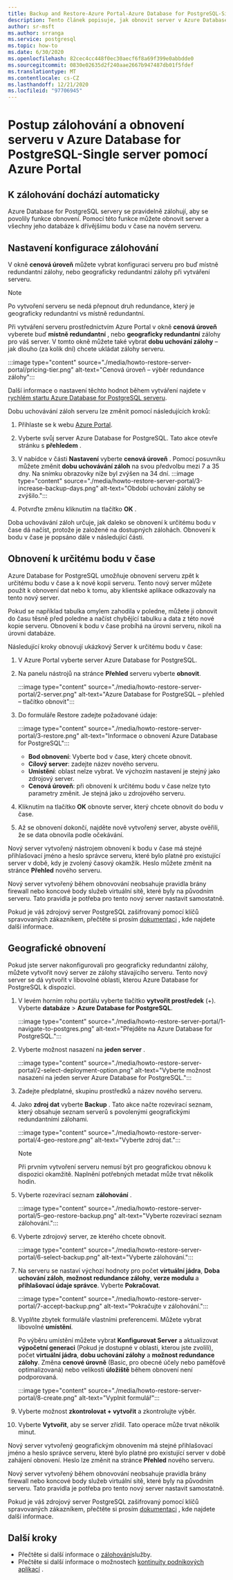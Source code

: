 ```yaml
---
title: Backup and Restore-Azure Portal-Azure Database for PostgreSQL-Single server
description: Tento článek popisuje, jak obnovit server v Azure Database for PostgreSQL-Single server pomocí Azure Portal.
author: sr-msft
ms.author: srranga
ms.service: postgresql
ms.topic: how-to
ms.date: 6/30/2020
ms.openlocfilehash: 82cec4cc448f0ec30aecf6f8a69f399e0abbdde0
ms.sourcegitcommit: 0830e02635d2f240aae2667b947487db01f5fdef
ms.translationtype: MT
ms.contentlocale: cs-CZ
ms.lasthandoff: 12/21/2020
ms.locfileid: "97706945"
---
```

# <a name="how-to-backup-and-restore-a-server-in-azure-database-for-postgresql---single-server-using-the-azure-portal"></a>Postup zálohování a obnovení serveru v Azure Database for PostgreSQL-Single server pomocí Azure Portal

## <a name="backup-happens-automatically"></a>K zálohování dochází automaticky
Azure Database for PostgreSQL servery se pravidelně zálohují, aby se povolily funkce obnovení. Pomocí této funkce můžete obnovit server a všechny jeho databáze k dřívějšímu bodu v čase na novém serveru.

## <a name="set-backup-configuration"></a>Nastavení konfigurace zálohování

V okně **cenová úroveň** můžete vybrat konfiguraci serveru pro buď místně redundantní zálohy, nebo geograficky redundantní zálohy při vytváření serveru.

> [!NOTE]
> Po vytvoření serveru se nedá přepnout druh redundance, který je geograficky redundantní vs místně redundantní.
>

Při vytváření serveru prostřednictvím Azure Portal v okně **cenová úroveň** vyberete buď **místně redundantní** , nebo **geograficky redundantní** zálohy pro váš server. V tomto okně můžete také vybrat **dobu uchování zálohy** – jak dlouho (za kolik dní) chcete ukládat zálohy serveru.

   :::image type="content" source="./media/howto-restore-server-portal/pricing-tier.png" alt-text="Cenová úroveň – výběr redundance zálohy":::

Další informace o nastavení těchto hodnot během vytváření najdete v [rychlém startu Azure Database for PostgreSQL serveru](quickstart-create-server-database-portal.md).

Dobu uchovávání záloh serveru lze změnit pomocí následujících kroků:
1. Přihlaste se k webu [Azure Portal](https://portal.azure.com/).
2. Vyberte svůj server Azure Database for PostgreSQL. Tato akce otevře stránku s **přehledem** .
3. V nabídce v části **Nastavení** vyberte **cenová úroveň** . Pomocí posuvníku můžete změnit **dobu uchovávání záloh** na svou předvolbu mezi 7 a 35 dny.
Na snímku obrazovky níže byl zvýšen na 34 dní.
:::image type="content" source="./media/howto-restore-server-portal/3-increase-backup-days.png" alt-text="Období uchování zálohy se zvýšilo.":::

4. Potvrďte změnu kliknutím na tlačítko **OK** .

Doba uchovávání záloh určuje, jak daleko se obnovení k určitému bodu v čase dá načíst, protože je založené na dostupných zálohách. Obnovení k bodu v čase je popsáno dále v následující části. 

## <a name="point-in-time-restore"></a>Obnovení k určitému bodu v čase
Azure Database for PostgreSQL umožňuje obnovení serveru zpět k určitému bodu v čase a k nové kopii serveru. Tento nový server můžete použít k obnovení dat nebo k tomu, aby klientské aplikace odkazovaly na tento nový server.

Pokud se například tabulka omylem zahodila v poledne, můžete ji obnovit do času těsně před poledne a načíst chybějící tabulku a data z této nové kopie serveru. Obnovení k bodu v čase probíhá na úrovni serveru, nikoli na úrovni databáze.

Následující kroky obnovují ukázkový Server k určitému bodu v čase:
1. V Azure Portal vyberte server Azure Database for PostgreSQL. 

2. Na panelu nástrojů na stránce **Přehled** serveru vyberte **obnovit**.

   :::image type="content" source="./media/howto-restore-server-portal/2-server.png" alt-text="Azure Database for PostgreSQL – přehled – tlačítko obnovit":::

3. Do formuláře Restore zadejte požadované údaje:

   :::image type="content" source="./media/howto-restore-server-portal/3-restore.png" alt-text="Informace o obnovení Azure Database for PostgreSQL":::
   - **Bod obnovení**: Vyberte bod v čase, který chcete obnovit.
   - **Cílový server**: zadejte název nového serveru.
   - **Umístění**: oblast nelze vybrat. Ve výchozím nastavení je stejný jako zdrojový server.
   - **Cenová úroveň**: při obnovení k určitému bodu v čase nelze tyto parametry změnit. Je stejná jako u zdrojového serveru. 

4. Kliknutím na tlačítko **OK** obnovte server, který chcete obnovit do bodu v čase. 

5. Až se obnovení dokončí, najděte nově vytvořený server, abyste ověřili, že se data obnovila podle očekávání.

Nový server vytvořený nástrojem obnovení k bodu v čase má stejné přihlašovací jméno a heslo správce serveru, které bylo platné pro existující server v době, kdy je zvolený časový okamžik. Heslo můžete změnit na stránce **Přehled** nového serveru.

Nový server vytvořený během obnovování neobsahuje pravidla brány firewall nebo koncové body služeb virtuální sítě, které byly na původním serveru. Tato pravidla je potřeba pro tento nový server nastavit samostatně.

Pokud je váš zdrojový server PostgreSQL zašifrovaný pomocí klíčů spravovaných zákazníkem, přečtěte si prosím [dokumentaci](concepts-data-encryption-postgresql.md) , kde najdete další informace.

## <a name="geo-restore"></a>Geografické obnovení

Pokud jste server nakonfigurovali pro geograficky redundantní zálohy, můžete vytvořit nový server ze zálohy stávajícího serveru. Tento nový server se dá vytvořit v libovolné oblasti, kterou Azure Database for PostgreSQL k dispozici.  

1. V levém horním rohu portálu vyberte tlačítko **vytvořit prostředek** (+). Vyberte **databáze**  >  **Azure Database for PostgreSQL**.

   :::image type="content" source="./media/howto-restore-server-portal/1-navigate-to-postgres.png" alt-text="Přejděte na Azure Database for PostgreSQL.":::

2. Vyberte možnost nasazení na **jeden server** .

   :::image type="content" source="./media/howto-restore-server-portal/2-select-deployment-option.png" alt-text="Vyberte možnost nasazení na jeden server Azure Database for PostgreSQL.":::
 
3. Zadejte předplatné, skupinu prostředků a název nového serveru. 

4. Jako **zdroj dat** vyberte **Backup** . Tato akce načte rozevírací seznam, který obsahuje seznam serverů s povolenými geografickými redundantními zálohami.
   
   :::image type="content" source="./media/howto-restore-server-portal/4-geo-restore.png" alt-text="Vyberte zdroj dat.":::
    
   > [!NOTE]
   > Při prvním vytvoření serveru nemusí být pro geografickou obnovu k dispozici okamžitě. Naplnění potřebných metadat může trvat několik hodin.
   >

5. Vyberte rozevírací seznam **zálohování** .
   
   :::image type="content" source="./media/howto-restore-server-portal/5-geo-restore-backup.png" alt-text="Vyberte rozevírací seznam zálohování.":::

6. Vyberte zdrojový server, ze kterého chcete obnovit.
   
   :::image type="content" source="./media/howto-restore-server-portal/6-select-backup.png" alt-text="Vyberte zálohování.":::

7. Na serveru se nastaví výchozí hodnoty pro počet **virtuální jádra**, **Doba uchování záloh**, **možnost redundance zálohy**, **verze modulu** a **přihlašovací údaje správce**. Vyberte **Pokračovat**. 
   
   :::image type="content" source="./media/howto-restore-server-portal/7-accept-backup.png" alt-text="Pokračujte v zálohování.":::

8. Vyplňte zbytek formuláře vlastními preferencemi. Můžete vybrat libovolné **umístění**.

    Po výběru umístění můžete vybrat **Konfigurovat Server** a aktualizovat **výpočetní generaci** (Pokud je dostupné v oblasti, kterou jste zvolili), počet **virtuální jádra**, **dobu uchování zálohy** a **možnost redundance zálohy**. Změna **cenové úrovně** (Basic, pro obecné účely nebo paměťově optimalizovaná) nebo velikosti **úložiště** během obnovení není podporovaná.

   :::image type="content" source="./media/howto-restore-server-portal/8-create.png" alt-text="Vyplnit formulář"::: 

9. Vyberte možnost **zkontrolovat + vytvořit** a zkontrolujte výběr. 

10. Vyberte **Vytvořit**, aby se server zřídil. Tato operace může trvat několik minut.

Nový server vytvořený geografickým obnovením má stejné přihlašovací jméno a heslo správce serveru, které bylo platné pro existující server v době zahájení obnovení. Heslo lze změnit na stránce **Přehled** nového serveru.

Nový server vytvořený během obnovování neobsahuje pravidla brány firewall nebo koncové body služeb virtuální sítě, které byly na původním serveru. Tato pravidla je potřeba pro tento nový server nastavit samostatně.

Pokud je váš zdrojový server PostgreSQL zašifrovaný pomocí klíčů spravovaných zákazníkem, přečtěte si prosím [dokumentaci](concepts-data-encryption-postgresql.md) , kde najdete další informace.


## <a name="next-steps"></a>Další kroky
- Přečtěte si další informace o [zálohování](concepts-backup.md)služby.
- Přečtěte si další informace o možnostech [kontinuity podnikových aplikací](concepts-business-continuity.md) .